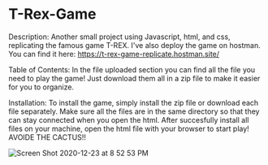 # T-Rex-Game

Description:
Another small project using Javascript, html, and css, replicating the famous game T-REX. I've also deploy the game on hostman. You can find it here: https://t-rex-game-replicate.hostman.site/

Table of Contents:
In the file uploaded section you can find all the file you need to play the game! Just download them all in a zip file to make it easier for you to organize. 

Installation:
To install the game, simply install the zip file or download each file separately. Make sure all the files are in the same directory so that they can stay connected when you open the html. After succesfully install all files on your machine, open the html file with your browser to start play! AVOIDE THE CACTUS!!

![Screen Shot 2020-12-23 at 8 52 53 PM](https://user-images.githubusercontent.com/41314782/103061658-e2d94980-4560-11eb-8cbf-a1763be4d294.png)
